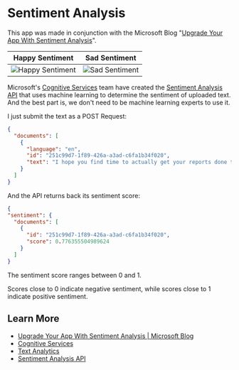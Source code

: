 # Sentiment Analysis

This app was made in conjunction with the Microsoft Blog "[Upgrade Your App With Sentiment Analysis](https://devblogs.microsoft.com/xamarin/upgrade-your-app-with-sentiment-analysis?WT.mc_id=sentimentanalysis-github-bramin)".

| Happy Sentiment      | Sad Sentiment |
|---------------------------|---------------------------
| ![Happy Sentiment](https://user-images.githubusercontent.com/13558917/45384332-930a2a80-b5c2-11e8-93a3-120a5f574cfb.gif)|  ![Sad Sentiment](https://user-images.githubusercontent.com/13558917/45384333-93a2c100-b5c2-11e8-81d4-39cbe973164c.gif)|

Microsoft's [Cognitive Services](https://azure.microsoft.com/services/cognitive-services/?WT.mc_id=none-XamarinBlog-bramin) team have created the [Sentiment Analysis API](https://westus.dev.cognitive.microsoft.com/docs/services/TextAnalytics.V2.0/operations/56f30ceeeda5650db055a3c9/?WT.mc_id=none-XamarinBlog-bramin) that uses machine learning to determine the sentiment of uploaded text. And the best part is, we don't need to be machine learning experts to use it.

I just submit the text as a POST Request:

```json
{
  "documents": [
    {
      "language": "en",
      "id": "251c99d7-1f89-426a-a3ad-c6fa1b34f020",
      "text": "I hope you find time to actually get your reports done today."
    }
  ]
}
```

And the API returns back its sentiment score:

```json
{
"sentiment": {
  "documents": [
    {
      "id": "251c99d7-1f89-426a-a3ad-c6fa1b34f020",
      "score": 0.776355504989624
    }
  ]
}
```

The sentiment score ranges between 0 and 1.

Scores close to 0 indicate negative sentiment, while scores close to 1 indicate positive sentiment.

## Learn More

- [Upgrade Your App With Sentiment Analysis | Microsoft Blog](https://devblogs.microsoft.com/xamarin/upgrade-your-app-with-sentiment-analysis?WT.mc_id=sentimentanalysis-github-bramin)
- [Cognitive Services](https://azure.microsoft.com/services/cognitive-services?WT.mc_id=sentimentanalysis-github-bramin)
- [Text Analytics](https://azure.microsoft.com/services/cognitive-services/text-analytics?WT.mc_id=sentimentanalysis-github-bramin)
- [Sentiment Analysis API](https://westus.dev.cognitive.microsoft.com/docs/services/TextAnalytics.V2.0/operations/56f30ceeeda5650db055a3c9?WT.mc_id=sentimentanalysis-github-bramin)
